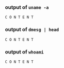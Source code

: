 ### output of `uname -a`

```
C O N T E N T
```

### output of `dmesg | head`

```
C O N T E N T
```

### output of `whoami`

```
C O N T E N T
```
